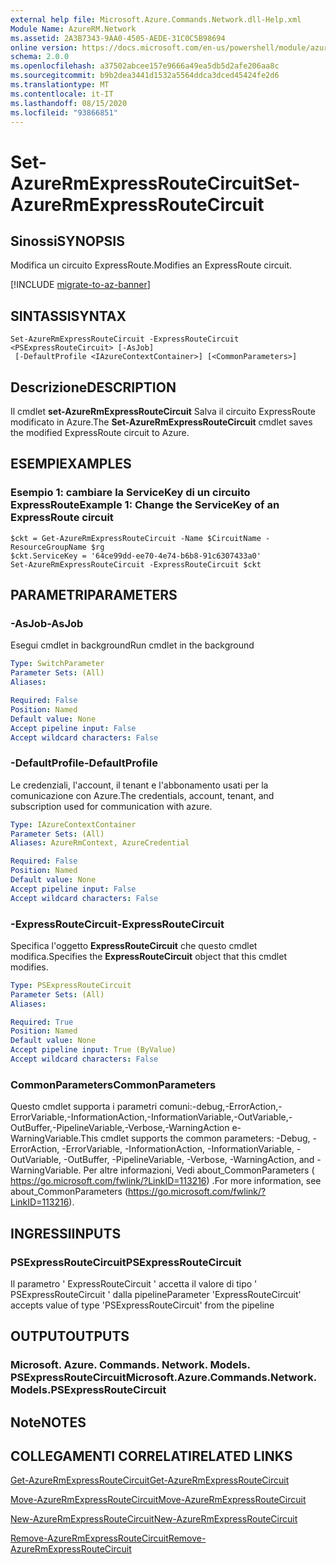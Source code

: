 ```yaml
---
external help file: Microsoft.Azure.Commands.Network.dll-Help.xml
Module Name: AzureRM.Network
ms.assetid: 2A3B7343-9AA0-4505-AEDE-31C0C5B98694
online version: https://docs.microsoft.com/en-us/powershell/module/azurerm.network/set-azurermexpressroutecircuit
schema: 2.0.0
ms.openlocfilehash: a37502abcee157e9666a49ea5db5d2afe206aa8c
ms.sourcegitcommit: b9b2dea3441d1532a5564ddca3dced45424fe2d6
ms.translationtype: MT
ms.contentlocale: it-IT
ms.lasthandoff: 08/15/2020
ms.locfileid: "93866851"
---
```

# <span data-ttu-id="65882-101">Set-AzureRmExpressRouteCircuit</span><span class="sxs-lookup"><span data-stu-id="65882-101">Set-AzureRmExpressRouteCircuit</span></span>

## <span data-ttu-id="65882-102">Sinossi</span><span class="sxs-lookup"><span data-stu-id="65882-102">SYNOPSIS</span></span>
<span data-ttu-id="65882-103">Modifica un circuito ExpressRoute.</span><span class="sxs-lookup"><span data-stu-id="65882-103">Modifies an ExpressRoute circuit.</span></span>

[!INCLUDE [migrate-to-az-banner](../../includes/migrate-to-az-banner.md)]

## <span data-ttu-id="65882-104">SINTASSI</span><span class="sxs-lookup"><span data-stu-id="65882-104">SYNTAX</span></span>

```
Set-AzureRmExpressRouteCircuit -ExpressRouteCircuit <PSExpressRouteCircuit> [-AsJob]
 [-DefaultProfile <IAzureContextContainer>] [<CommonParameters>]
```

## <span data-ttu-id="65882-105">Descrizione</span><span class="sxs-lookup"><span data-stu-id="65882-105">DESCRIPTION</span></span>
<span data-ttu-id="65882-106">Il cmdlet **set-AzureRmExpressRouteCircuit** Salva il circuito ExpressRoute modificato in Azure.</span><span class="sxs-lookup"><span data-stu-id="65882-106">The **Set-AzureRmExpressRouteCircuit** cmdlet saves the modified ExpressRoute circuit to Azure.</span></span>

## <span data-ttu-id="65882-107">ESEMPI</span><span class="sxs-lookup"><span data-stu-id="65882-107">EXAMPLES</span></span>

### <span data-ttu-id="65882-108">Esempio 1: cambiare la ServiceKey di un circuito ExpressRoute</span><span class="sxs-lookup"><span data-stu-id="65882-108">Example 1: Change the ServiceKey of an ExpressRoute circuit</span></span>
```
$ckt = Get-AzureRmExpressRouteCircuit -Name $CircuitName -ResourceGroupName $rg
$ckt.ServiceKey = '64ce99dd-ee70-4e74-b6b8-91c6307433a0'
Set-AzureRmExpressRouteCircuit -ExpressRouteCircuit $ckt
```

## <span data-ttu-id="65882-109">PARAMETRI</span><span class="sxs-lookup"><span data-stu-id="65882-109">PARAMETERS</span></span>

### <span data-ttu-id="65882-110">-AsJob</span><span class="sxs-lookup"><span data-stu-id="65882-110">-AsJob</span></span>
<span data-ttu-id="65882-111">Esegui cmdlet in background</span><span class="sxs-lookup"><span data-stu-id="65882-111">Run cmdlet in the background</span></span>

```yaml
Type: SwitchParameter
Parameter Sets: (All)
Aliases: 

Required: False
Position: Named
Default value: None
Accept pipeline input: False
Accept wildcard characters: False
```

### <span data-ttu-id="65882-112">-DefaultProfile</span><span class="sxs-lookup"><span data-stu-id="65882-112">-DefaultProfile</span></span>
<span data-ttu-id="65882-113">Le credenziali, l'account, il tenant e l'abbonamento usati per la comunicazione con Azure.</span><span class="sxs-lookup"><span data-stu-id="65882-113">The credentials, account, tenant, and subscription used for communication with azure.</span></span>

```yaml
Type: IAzureContextContainer
Parameter Sets: (All)
Aliases: AzureRmContext, AzureCredential

Required: False
Position: Named
Default value: None
Accept pipeline input: False
Accept wildcard characters: False
```

### <span data-ttu-id="65882-114">-ExpressRouteCircuit</span><span class="sxs-lookup"><span data-stu-id="65882-114">-ExpressRouteCircuit</span></span>
<span data-ttu-id="65882-115">Specifica l'oggetto **ExpressRouteCircuit** che questo cmdlet modifica.</span><span class="sxs-lookup"><span data-stu-id="65882-115">Specifies the **ExpressRouteCircuit** object that this cmdlet modifies.</span></span>

```yaml
Type: PSExpressRouteCircuit
Parameter Sets: (All)
Aliases: 

Required: True
Position: Named
Default value: None
Accept pipeline input: True (ByValue)
Accept wildcard characters: False
```

### <span data-ttu-id="65882-116">CommonParameters</span><span class="sxs-lookup"><span data-stu-id="65882-116">CommonParameters</span></span>
<span data-ttu-id="65882-117">Questo cmdlet supporta i parametri comuni:-debug,-ErrorAction,-ErrorVariable,-InformationAction,-InformationVariable,-OutVariable,-OutBuffer,-PipelineVariable,-Verbose,-WarningAction e-WarningVariable.</span><span class="sxs-lookup"><span data-stu-id="65882-117">This cmdlet supports the common parameters: -Debug, -ErrorAction, -ErrorVariable, -InformationAction, -InformationVariable, -OutVariable, -OutBuffer, -PipelineVariable, -Verbose, -WarningAction, and -WarningVariable.</span></span> <span data-ttu-id="65882-118">Per altre informazioni, Vedi about_CommonParameters ( https://go.microsoft.com/fwlink/?LinkID=113216) .</span><span class="sxs-lookup"><span data-stu-id="65882-118">For more information, see about_CommonParameters (https://go.microsoft.com/fwlink/?LinkID=113216).</span></span>

## <span data-ttu-id="65882-119">INGRESSI</span><span class="sxs-lookup"><span data-stu-id="65882-119">INPUTS</span></span>

### <span data-ttu-id="65882-120">PSExpressRouteCircuit</span><span class="sxs-lookup"><span data-stu-id="65882-120">PSExpressRouteCircuit</span></span>
<span data-ttu-id="65882-121">Il parametro ' ExpressRouteCircuit ' accetta il valore di tipo ' PSExpressRouteCircuit ' dalla pipeline</span><span class="sxs-lookup"><span data-stu-id="65882-121">Parameter 'ExpressRouteCircuit' accepts value of type 'PSExpressRouteCircuit' from the pipeline</span></span>

## <span data-ttu-id="65882-122">OUTPUT</span><span class="sxs-lookup"><span data-stu-id="65882-122">OUTPUTS</span></span>

### <span data-ttu-id="65882-123">Microsoft. Azure. Commands. Network. Models. PSExpressRouteCircuit</span><span class="sxs-lookup"><span data-stu-id="65882-123">Microsoft.Azure.Commands.Network.Models.PSExpressRouteCircuit</span></span>

## <span data-ttu-id="65882-124">Note</span><span class="sxs-lookup"><span data-stu-id="65882-124">NOTES</span></span>

## <span data-ttu-id="65882-125">COLLEGAMENTI CORRELATI</span><span class="sxs-lookup"><span data-stu-id="65882-125">RELATED LINKS</span></span>

[<span data-ttu-id="65882-126">Get-AzureRmExpressRouteCircuit</span><span class="sxs-lookup"><span data-stu-id="65882-126">Get-AzureRmExpressRouteCircuit</span></span>](./Get-AzureRmExpressRouteCircuit.md)

[<span data-ttu-id="65882-127">Move-AzureRmExpressRouteCircuit</span><span class="sxs-lookup"><span data-stu-id="65882-127">Move-AzureRmExpressRouteCircuit</span></span>](./Move-AzureRmExpressRouteCircuit.md)

[<span data-ttu-id="65882-128">New-AzureRmExpressRouteCircuit</span><span class="sxs-lookup"><span data-stu-id="65882-128">New-AzureRmExpressRouteCircuit</span></span>](./New-AzureRmExpressRouteCircuit.md)

[<span data-ttu-id="65882-129">Remove-AzureRmExpressRouteCircuit</span><span class="sxs-lookup"><span data-stu-id="65882-129">Remove-AzureRmExpressRouteCircuit</span></span>](./Remove-AzureRmExpressRouteCircuit.md)
